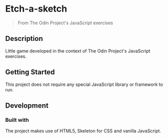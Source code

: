 # Etch-a-sketch
> From The Odin Project's JavaScript exercises

## Description
Little game developed in the context of The Odin Project's JavaScript exercises.

## Getting Started
This project does not require any special JavaScript library or framework to run.

## Development
### Built with
The project makes use of HTML5, Skeleton for CSS and vanilla JavaScript.